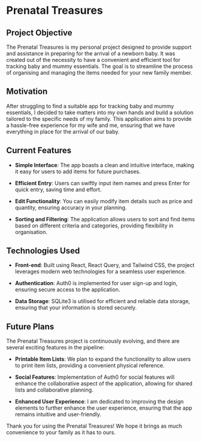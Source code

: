 # Prenatal Treasures

## Project Objective

The Prenatal Treasures is my personal project designed to provide support and assistance in preparing for the arrival of a newborn baby. It was created out of the necessity to have a convenient and efficient tool for tracking baby and mummy essentials. The goal is to streamline the process of organising and managing the items needed for your new family member.

## Motivation
After struggling to find a suitable app for tracking baby and mummy essentials, I decided to take matters into my own hands and build a solution tailored to the specific needs of my family. This application aims to provide a hassle-free experience for my wife and me, ensuring that we have everything in place for the arrival of our baby.

## Current Features
- **Simple Interface**: The app boasts a clean and intuitive interface, making it easy for users to add items for future purchases.

- **Efficient Entry**: Users can swiftly input item names and press Enter for quick entry, saving time and effort.

- **Edit Functionality**: You can easily modify item details such as price and quantity, ensuring accuracy in your planning.

- **Sorting and Filtering**: The application allows users to sort and find items based on different criteria and categories, providing flexibility in organisation.

## Technologies Used
- **Front-end**: Built using React, React Query, and Tailwind CSS, the project leverages modern web technologies for a seamless user experience.

- **Authentication**: Auth0 is implemented for user sign-up and login, ensuring secure access to the application.

- **Data Storage**: SQLite3 is utilised for efficient and reliable data storage, ensuring that your information is stored securely.

## Future Plans
The Prenatal Treasures project is continuously evolving, and there are several exciting features in the pipeline:

- **Printable Item Lists**: We plan to expand the functionality to allow users to print item lists, providing a convenient physical reference.

- **Social Features**: Implementation of Auth0 for social features will enhance the collaborative aspect of the application, allowing for shared lists and collaborative planning.

- **Enhanced User Experience**: I am dedicated to improving the design elements to further enhance the user experience, ensuring that the app remains intuitive and user-friendly.

Thank you for using the Prenatal Treasures! We hope it brings as much convenience to your family as it has to ours.
